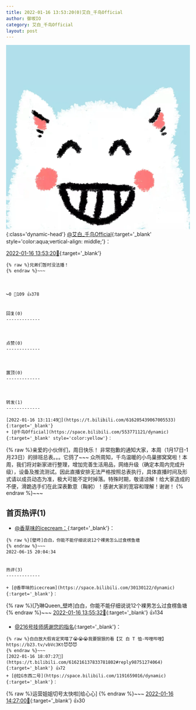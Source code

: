 ```yaml
---
title: 2022-01-16 13:53:20(0)艾白_千鸟Official
author: 御坂IO
category: 艾白_千鸟Official
layout: post
---
```


![img](/images/9ae8b9445fd0665cc014d9080156a45271be73c6.jpg){:class='dynamic-head'}
[@艾白_千鸟Official](https://space.bilibili.com/334537711/dynamic){:target='_blank' style='color:aqua;vertical-align: middle;'}：

[2022-01-16 13:53:20🔗](https://t.bilibili.com/616216137833781802){:target='_blank'}

~~~
{% raw %}兄弟们暂时没法播！
{% endraw %}~~~



↪️0 💬109 👍378


回复(0)
-------------



点赞(0)
-------------



置顶(0)
-------------



转发(1)
-------------

[2022-01-16 13:11:49🔗](https://t.bilibili.com/616205439067005533){:target='_blank'}
+ [@千鸟Official](https://space.bilibili.com/553771121/dynamic){:target='_blank' style='color:yellow'}：
~~~
{% raw %}亲爱的小伙伴们，周日快乐！
非常抱歉的通知大家，本周（1月17日-1月23日）的排班总表。。。它鸽了~~~
众所周知，千鸟温暖的小鸟巢挪窝窝啦！本周，我们将对新家进行整理，增加完善生活用品，网络升级（确定本周内完成升级），设备及推流测试。因此直播安排无法严格按照总表执行，具体直播时间及形式请以成员动态为准，极大可能不定时掉落。特殊时期，敬请谅解！给大家造成的不便，滑跪选手们在此深表歉意（鞠躬）！感谢大家的宽容和理解！谢谢！ 
{% endraw %}~~~






首页热评(1)
-------------

+ [@香草味的icecream：](https://space.bilibili.com/30130122/dynamic){:target='_blank'}：
~~~
{% raw %}[壁咚]白白，你能不能仔细说说12个裸男怎么过食楞鱼塘
{% endraw %}~~~
2022-06-15 20:04:34


热评(3)
-------------

+ [@香草味的icecream](https://space.bilibili.com/30130122/dynamic){:target='_blank'}：
~~~
{% raw %}[乃琳Queen_壁咚]白白，你能不能仔细说说12个裸男怎么过食楞鱼塘
{% endraw %}~~~
[2022-01-16 13:55:32🔗](https://t.bilibili.com/616216137833781802#reply98727205488){:target='_blank'} 👍134
+ [@216号技师感谢您的指名](https://space.bilibili.com/31484129/dynamic){:target='_blank'}：
~~~
{% raw %}白白放大假肯定笑嘻了😭😭😭我要狠狠的看【艾 白 T 恤-哔哩哔哩】 https://b23.tv/vbVc3Kt😈😈😈
{% endraw %}~~~
[2022-01-16 18:07:27🔗](https://t.bilibili.com/616216137833781802#reply98751274064){:target='_blank'} 👍72
+ [@拉G东西二号](https://space.bilibili.com/1191659016/dynamic){:target='_blank'}：
~~~
{% raw %}运营姐姐切号太快啦[给心心]
{% endraw %}~~~
[2022-01-16 14:27:00🔗](https://t.bilibili.com/616216137833781802#reply98730064944){:target='_blank'} 👍30


